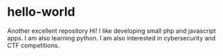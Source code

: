 # hello-world
Another excellent repository
Hi! I like developing small php and javascript apps. I am also learning python.
I am also interested in cybersecurity and CTF competitions.
